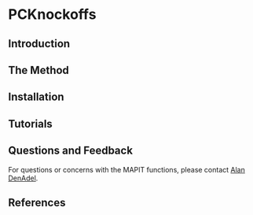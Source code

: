 # PCKnockoffs

## Introduction

## The Method

## Installation

## Tutorials

## Questions and Feedback
For questions or concerns with the MAPIT functions, please contact
[Alan DenAdel](mailto:alan_denadel@brown.edu).

## References


